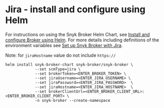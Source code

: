 # Jira - install and configure using Helm

For instructions on using the Snyk Broker Helm Chart, see [Install and configure Broker using Helm](install-and-configure-broker-using-helm.md). For more details including definitions of the environment variables see [Set up Snyk Broker with Jira](setup-broker-with-jira.md).

Note: for `jiraHostname` value do not include `https://`

```
helm install snyk-broker-chart snyk-broker/snyk-broker \
             --set scmType=jira \
             --set brokerToken=<ENTER_BROKER_TOKEN> \
             --set jiraUsername=<ENTER_JIRA_USERNAME> \
             --set jiraPassword=<ENTER_JIRA_PASSWORD>  \
             --set jiraHostname=<ENTER_JIRA_HOSTNAME>  \
             --set brokerClientUrl=<ENTER_BROKER_CLIENT_URL>:<ENTER_BROKER_CLIENT_PORT> \
             -n snyk-broker --create-namespace
```
